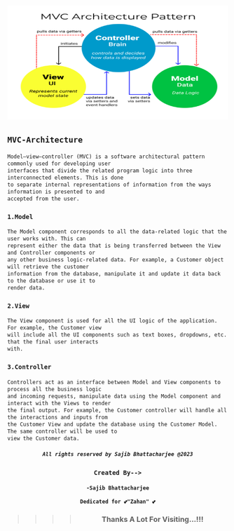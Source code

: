
<p align="center">
  <img src="images/mvc.png" alt="MVC-Title Image" title=" MVC logo image" width="100%" height="260"/>
</p>


## `MVC-Architecture`
```Node
Model–view–controller (MVC) is a software architectural pattern commonly used for developing user
interfaces that divide the related program logic into three interconnected elements. This is done
to separate internal representations of information from the ways information is presented to and
accepted from the user. 
```


### `1.Model`
```Node
The Model component corresponds to all the data-related logic that the user works with. This can
represent either the data that is being transferred between the View and Controller components or
any other business logic-related data. For example, a Customer object will retrieve the customer 
information from the database, manipulate it and update it data back to the database or use it to 
render data.
```

### `2.View`
```Node
The View component is used for all the UI logic of the application. For example, the Customer view 
will include all the UI components such as text boxes, dropdowns, etc. that the final user interacts
with.
```

### `3.Controller`
```Node
Controllers act as an interface between Model and View components to process all the business logic 
and incoming requests, manipulate data using the Model component and interact with the Views to render 
the final output. For example, the Customer controller will handle all the interactions and inputs from
the Customer View and update the database using the Customer Model. The same controller will be used to
view the Customer data.
```



<div align="center">

##### ` All rights reserved by Sajib Bhattacharjee @2023 `

### `Created By-->`

**`-Sajib Bhattacharjee`**

**`Dedicated for 💕"Zahan" 💕`**

> > > >  ### Thanks A Lot For Visiting...!!!  

</div>
